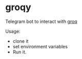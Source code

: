 # groqy

Telegram bot to interact with [groq](https://groq.com)

Usage:

- clone it
- set environment variables
- Run it.
